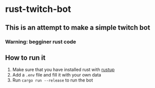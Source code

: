 # rust-twitch-bot

## This is an attempt to make a simple twitch bot

### Warning: begginer rust code

## How to run it

1. Make sure that you have installed rust with [rustup](https://rustup.rs/)
1. Add a `.env` file and fill it with your own data
1. Run `cargo run --release` to run the bot
